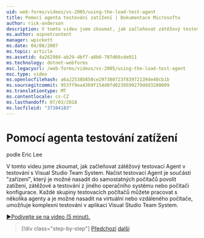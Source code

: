 ```yaml
---
uid: web-forms/videos/vs-2005/using-the-load-test-agent
title: Pomocí agenta testování zatížení | Dokumentace Microsoftu
author: rick-anderson
description: V tomto videu jsme zkoumat, jak začleňovat zátěžový testovací Agent v testování s Visual Studio Team System. Zátěžový testovací Agent je součástí '...
ms.author: aspnetcontent
manager: wpickett
ms.date: 04/08/2007
ms.topic: article
ms.assetid: 4a262984-ab29-4bf7-a8b6-707d66cde011
ms.technology: dotnet-webforms
msc.legacyurl: /web-forms/videos/vs-2005/using-the-load-test-agent
msc.type: video
ms.openlocfilehash: a6a22538b850ce297380723f83972139de40cb1b
ms.sourcegitcommit: 953ff9ea4369f154d6fd0239599279ddd3280009
ms.translationtype: MT
ms.contentlocale: cs-CZ
ms.lasthandoff: 07/03/2018
ms.locfileid: "37384183"
---
```

<a name="using-the-load-test-agent"></a>Pomocí agenta testování zatížení
====================
podle Eric Lee

V tomto videu jsme zkoumat, jak začleňovat zátěžový testovací Agent v testování s Visual Studio Team System. Načíst testovací Agent je součástí "zařízení", který je možné nasadit do samostatných počítačů povolit zatížení, zátěžové a testování z jiného operačního systému nebo počítači konfigurace. Každé skupiny testovacích počítačů můžete pracovat s několika agenty a je možné nasadit na virtuální nebo vzdáleného počítače, umožňuje komplexní testování v aplikaci Visual Studio Team System.

[&#9654;Podívejte se na video (5 minut).](https://channel9.msdn.com/Blogs/ASP-NET-Site-Videos/using-the-load-test-agent)

> [!div class="step-by-step"]
> [Předchozí](the-effects-of-caching.md)
> [další](the-effects-of-viewstate.md)
